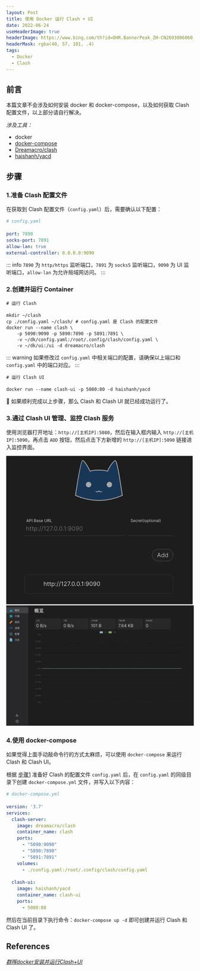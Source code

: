 ```yaml
---
layout: Post
title: 使用 Docker 运行 Clash + UI
date: 2022-06-24
useHeaderImage: true
headerImage: https://www.bing.com/th?id=OHR.BannerPeak_ZH-CN2693006060_1920x1080.jpg&rf=LaDigue_1920x1080.jpg&pid=hp
headerMask: rgba(40, 57, 101, .4)
tags:
  - Docker
  - Clash
---
```


## 前言

本篇文章不会涉及如何安装 docker 和 docker-compose，以及如何获取 Clash 配置文件，以上部分请自行解决。

_涉及工具：_
* docker
* [docker-compose](https://github.com/docker/compose)
* [Dreamacro/clash](https://github.com/Dreamacro/clash/wiki)
* [haishanh/yacd](https://github.com/haishanh/yacd)

## 步骤

### 1.准备 Clash 配置文件

在获取到 Clash 配置文件（`config.yaml`）后，需要确认以下配置：
```yml
# config.yaml

port: 7890
socks-port: 7891
allow-lan: true
external-controller: 0.0.0.0:9090
```
::: info
`7890` 为 `http/https` 监听端口，`7891` 为 `socks5` 监听端口，`9090` 为 UI 监听端口，`allow-lan` 为允许局域网访问。
:::

### 2.创建并运行 Container

```shell
# 运行 Clash

mkdir ~/clash
cp ./config.yaml ~/clash/ # config.yaml 是 Clash 的配置文件
docker run --name clash \
    -p 5090:9090 -p 5890:7890 -p 5891:7891 \
    -v ~/dk/config.yaml:/root/.config/clash/config.yaml \
    -v ~/dk/ui:/ui -d dreamacro/clash
```

::: warning
如果修改过 `config.yaml` 中相关端口的配置，请确保以上端口和 `config.yaml` 中的端口对应。
:::


```shell
# 运行 Clash UI

docker run --name clash-ui -p 5080:80 -d haishanh/yacd
```

🚀 如果顺利完成以上步骤，那么 Clash 和 Clash UI 就已经成功运行了。

### 3.通过 Clash UI 管理、监控 Clash 服务

使用浏览器打开地址：`http://[主机IP]:5080`，然后在输入框内输入 `http://[主机IP]:5090`，再点击 `ADD` 按钮，然后点击下方新增的 `http://[主机IP]:5090` 链接进入监控界面。

![](/img/in-post/2022-06-24/clash-ui.png)
![](/img/in-post/2022-06-24/clash-dashboard.png)

### 4.使用 docker-compose

如果觉得上面手动敲命令行的方式太麻烦，可以使用 `docker-compose` 来运行 Clash 和 Clash UI。

根据 [步骤1](#_1-准备-clash-配置文件) 准备好 Clash 的配置文件 `config.yaml` 后，在 `config.yaml` 的同级目录下创建 `docker-compose.yml` 文件，并写入以下内容：
```yml
# docker-compose.yml

version: '3.7'
services:
  clash-server:
    image: dreamacro/clash
    container_name: clash
    ports:
      - "5090:9090"
      - "5890:7890"
      - "5891:7891"
    volumes:
      - ./config.yaml:/root/.config/clash/config.yaml

  clash-ui:
    image: haishanh/yacd
    container_name: clash-ui
    ports:
      - 5080:80
```
然后在当前目录下执行命令：`docker-compose up -d` 即可创建并运行 Clash 和 Clash UI 了。

## References
[_群晖docker安装并运行Clash+UI_](https://roov.org/2020/07/docker-clash-ui/)
